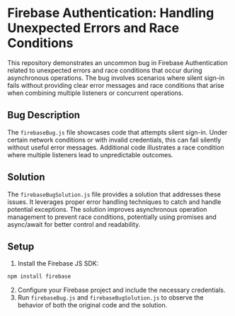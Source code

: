 # Firebase Authentication: Handling Unexpected Errors and Race Conditions

This repository demonstrates an uncommon bug in Firebase Authentication related to unexpected errors and race conditions that occur during asynchronous operations. The bug involves scenarios where silent sign-in fails without providing clear error messages and race conditions that arise when combining multiple listeners or concurrent operations.

## Bug Description

The `firebaseBug.js` file showcases code that attempts silent sign-in.  Under certain network conditions or with invalid credentials, this can fail silently without useful error messages. Additional code illustrates a race condition where multiple listeners lead to unpredictable outcomes. 

## Solution

The `firebaseBugSolution.js` file provides a solution that addresses these issues.  It leverages proper error handling techniques to catch and handle potential exceptions.  The solution improves asynchronous operation management to prevent race conditions, potentially using promises and async/await for better control and readability.

## Setup

1.  Install the Firebase JS SDK:
```bash
npm install firebase
```
2.  Configure your Firebase project and include the necessary credentials.
3. Run `firebaseBug.js` and `firebaseBugSolution.js` to observe the behavior of both the original code and the solution.